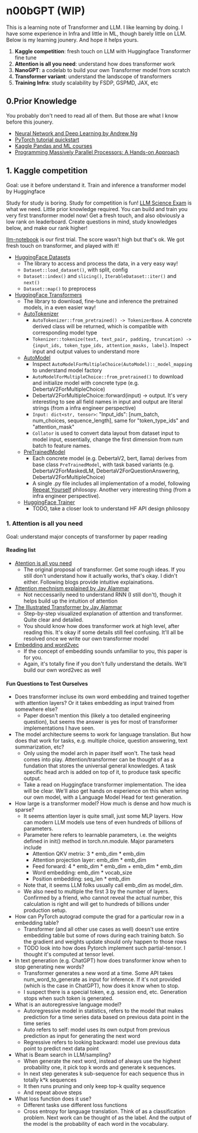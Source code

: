 # n00bGPT (WIP)

This is a learning note of Transformer and LLM. I like learning by doing. I have some experience in Infra and little in ML, though barely little on LLM. Below is my learning jounery. And hope it helps yours.

1. **Kaggle competition**: fresh touch on LLM with Huggingface Transformer fine tune
2. **Attention is all you need**: understand how does transformer work
3. **NanoGPT**: a codelab to build your own Transformer model from scratch
4. **Transformer variant**: understand the landscope of transformers
5. **Training Infra**: study scalability by FSDP, GSPMD, JAX, etc

## 0.Prior Knowledge

You probably don't need to read all of them. But those are what I know before this jounery.
- [Neural Network and Deep Learning by Andrew Ng](https://www.coursera.org/learn/neural-networks-deep-learning)
- [PyTorch tutorial quickstart](https://pytorch.org/tutorials/beginner/basics/quickstart_tutorial.html)
- [Kaggle Pandas and ML courses](https://www.kaggle.com/learn)
- [Programming Massively Parallel Processors: A Hands-on Approach](https://www.amazon.com/Programming-Massively-Parallel-Processors-Hands/dp/0124159923)


## 1. Kaggle competition

Goal: use it before understand it. Train and inference a transformer model by Huggingface

Study for study is boring. Study for competition is fun! [LLM Science Exam](https://www.kaggle.com/competitions/kaggle-llm-science-exam) is what we need. Little prior knowledge required. You can build and train you very first transformer model now! Get a fresh touch, and also obviously a low rank on leaderboard. Create questions in mind, study knowledges below, and make our rank higher!

[llm-notebook](https://github.com/fmars/n00bGPT/blob/main/llm-science-exam-s1.ipynb) is our first trial. The score wasn't high but that's ok. We got fresh touch on transformer, and played with it!

- [HuggingFace Datasets](https://huggingface.co/docs/datasets/index) 
  - The library to access and process the data, in a very easy way!
  - `Dataset::load_dataset()`, with split, config
  - `Dataset::index()` and `slicing()`, `IterableDataset::iter()` and `next()`
  - `Dataset::map()` to preprocess
- [HuggingFace Transformers](https://huggingface.co/docs/transformers/index)
  - The library to download, fine-tune and inference the pretrained models, in a even easier way!
  - [AutoTokenizer](https://github.com/huggingface/transformers/blob/v4.31.0/src/transformers/tokenization_utils_base.py#L1494)
    - `AutoTokenizer::from_pretrained() -> TokenizerBase`. A concrete derived class will be returned, which is compatible with corresponding model type
    - `Tokenizer::tokenize(text, text_pair, padding, truncation) -> {input_ids, token_type_ids, attention_masks, label}`. Inspect input and output values to understand more
  - [AutoModel](https://github.com/huggingface/transformers/blob/4033ea7167c4a826f895830bac04c2561680572c/src/transformers/models/auto/modeling_auto.py#L1170)
    - Inspect `AutoModelForMultipleChoice(AutoModel)::_model_mapping` to understand model factory
    - `AutoModelForMultipleChoice::from_pretrained()` to download and initialize model with concrete type (e.g. DebertaV2ForMultipleChoice)
    - DebertaV2ForMultipleChoice::forward(input) -> output. It's very interesting to see all field names in input and output are literal strings (from a infra engineer perspective)
    - `Input: dict<str, tensor>`: "Input_ids": [num_batch, num_choices, sequence_length], same for "token_type_ids" and "attention_mask"
    - `Collator` is used to convert data layout from dataset input to model input, essentially, change the first dimension from num batch to feature names.
  - [PreTrainedModel](https://github.com/huggingface/transformers/blob/v4.31.0/src/transformers/models/deberta_v2/modeling_deberta_v2.py#L917)
    - Each concrete model (e.g. DebertaV2, bert, llama) derives from base class `PreTrainedModel`, with task based variants (e.g. DebertaV2ForMaskedLM, DebertaV2ForQuestionAnswering, DebertaV2ForMultipleChoice)
    - A single .py file includes all implementation of a model, following [Repeat Yourself](https://discuss.huggingface.co/t/repeat-yourself-transformers-design-philosophy/16483) philosopy. Another very interesting thing (from a infra engineer perspective).
  - [HuggingFace Trainer](https://github.com/huggingface/transformers/blob/v4.31.0/src/transformers/trainer.py#L2968)
      - TODO, take a closer look to understand HF API design philosopy
  

### 1. Attention is all you need

Goal: understand major concepts of transformer by paper reading
#### Reading list
- [Atention is all you need](https://arxiv.org/abs/1706.03762)
  - The original proposal of transformer. Get some rough ideas. If you still don't understand how it actually works, that's okay. I didn't either. Following blogs provide intuitive explainations.
- [Attention mechnism explained by Jay Alammar](https://jalammar.github.io/visualizing-neural-machine-translation-mechanics-of-seq2seq-models-with-attention/)
  - Not neccessarily need to understand RNN (I still don't), though it helps build up the intuition of attention
- [The Illustrated Transformer by Jay Alammar](http://jalammar.github.io/illustrated-transformer/)
  - Step-by-step visualized explanation of attention and transformer. Quite clear and detailed.
  - You should know how does transformer work at high level, after reading this. It's okay if some details still feel confusing. It'll all be resolved once we write our own transformer model
- [Embedding and word2vec](https://arxiv.org/abs/1301.3781)
  - If the concept of embedding sounds unfamiliar to you, this paper is for you.
  - Again, it's totally fine if you don't fully understand the details. We'll build our own word2vec as well

#### Fun Questions to Test Ourselves
- Does transformer incluse its own word embedding and trained together with attention layers? Or it takes embedding as input trained from somewhere else?
  - Paper doesn't mention this (likely a too detailed engineering question), but seems the answer is yes for most of transformer implementations I have seen.
- The model architecture seems to work for language translation. But how does that work for tasks, e.g. multiple choice, question answering, text summarization, etc?
  - Only using the model arch in paper itself won't. The task head comes into play. Attention/transformer can be thought of as a fundation that stores the universal general knowledges. A task specific head arch is added on top of it, to produce task specific output.
  - Take a read on Huggingface transformer implementation. The idea will be clear. We'll also get hands on experience on this when wring our own model, with a Language Model Head for text generation.
- How large is a transformer model? How much is dense and how much is sparse?
  - It seems attention layer is quite small, just some MLP layers. How can modern LLM models use tens of even hundreds of billions of parameters.
  - Parameter here refers to learnable parameters, i.e. the weights defined in init() method in torch.nn.module. Major parameters include
      - Attention QKV metrix: 3 * emb_dim * emb_dim
      - Attention projection layer: emb_dim * emb_dim
      - Feed forward: 4 * emb_dim * emb_dim + emb_dim * emb_dim
      - Word embedding: emb_dim * vocab_size
      - Position embedding: seq_len * emb_dim
  - Note that, it seems LLM folks usually call emb_dim as model_dim.
  - We also need to multiple the first 3 by the number of layers. Confirmed by a friend, who cannot reveal the actual number, this calculation is right and will get to hundreds of billions under production setup.
- How can PyTorch autograd compute the grad for a particular row in a embedding table?
  - Transformer (and all other use cases as well) doesn't use entire embedding table but some of rows during each training batch. So the gradient and weights update should only happen to those rows
  - TODO look into how does Pytorch implement such partial-tensor. I thought it's computed at tensor level.
- In text generation (e.g. ChatGPT) how does transformer know when to stop generating new words? 
  -   Transformer generates a new word at a time. Some API takes num_word_to_generate as input for inference. If it's not provided (which is the case in ChatGPT), how does it know when to stop.
  -   I suspect there is a special token, e.g. session end, etc. Generation stops when such token is generated.
- What is an autoregressive language model?
  - Autoregressive model in statistics, refers to the model that makes prediction for a time series data based on previous data point in the time series
  - Auto refers to self: model uses its own output from previous prediction as input for generating the next word
  - Regressive refers to looking backward: model use previous data point to predict next data point
- What is Beam search in LLM/sampling?
  - When generate the next word, instead of always use the highest probability one, it pick top k words and generate k sequences. 
  - In next step generates k sub-sequence for each sequence thus in totally k*k sequences
  - It then runs pruning and only keep top-k quality sequence
  - And repeat above steps
- What loss function does it use?
  - Different tasks use different loss functions
  - Cross entropy for language translation. Think of as a classification problem. Next work can be thought of as the label. And the output of the model is the probability of each word in the vocabulary. 



